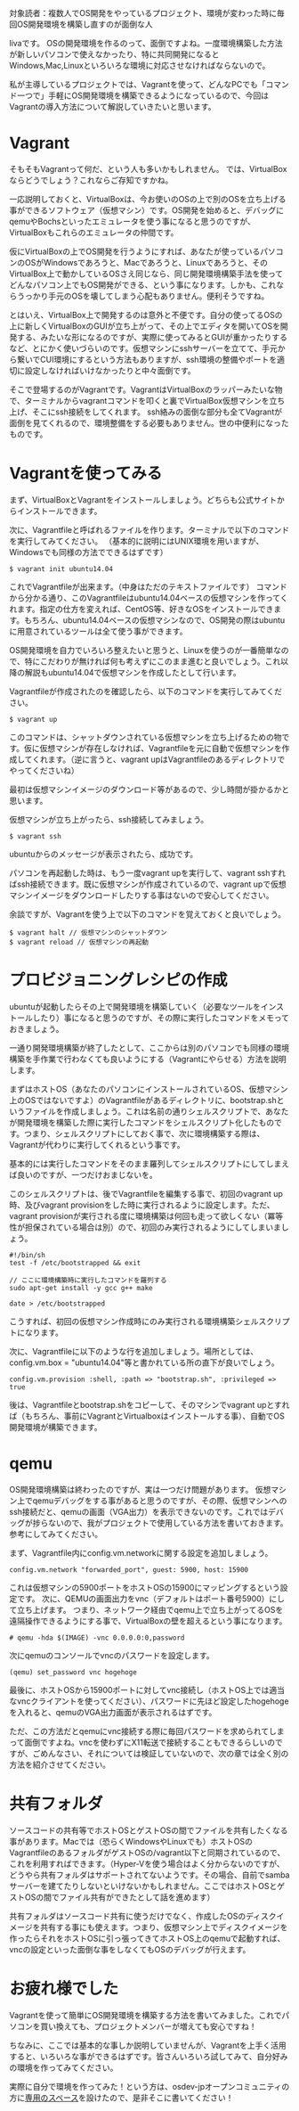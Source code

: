 対象読者：複数人でOS開発をやっているプロジェクト、環境が変わった時に毎回OS開発環境を構築し直すのが面倒な人

livaです。
OSの開発環境を作るのって、面倒ですよね。一度環境構築した方法が新しいパソコンで使えなかったり、特に共同開発になるとWindows,Mac,Linuxといろいろな環境に対応させなければならないので。

私が主導しているプロジェクトでは、Vagrantを使って、どんなPCでも「コマンド一つで」手軽にOS開発環境を構築できるようになっているので、今回はVagrantの導入方法について解説していきたいと思います。

# Vagrant
そもそもVagrantって何だ、という人も多いかもしれません。
では、VirtualBoxならどうでしょう？これならご存知ですかね。

一応説明しておくと、VirtualBoxは、今お使いのOSの上で別のOSを立ち上げる事ができるソフトウェア（仮想マシン）です。OS開発を始めると、デバッグにqemuやBochsといったエミュレータを使う事になると思うのですが、VirtualBoxもこれらのエミュレータの仲間です。

仮にVirtualBoxの上でOS開発を行うようにすれば、あなたが使っているパソコンのOSがWindowsであろうと、Macであろうと、Linuxであろうと、そのVirtualBox上で動かしているOSさえ同じなら、同じ開発環境構築手法を使ってどんなパソコン上でもOS開発ができる、という事になります。しかも、これならうっかり手元のOSを壊してしまう心配もありません。便利そうですね。

とはいえ、VirtualBox上で開発するのは意外と不便です。自分の使ってるOSの上に新しくVirtualBoxのGUIが立ち上がって、その上でエディタを開いてOSを開発する、みたいな形になるのですが、実際に使ってみるとGUIが重かったりするなど、とにかく使いづらいのです。仮想マシンにsshサーバーを立てて、手元から繋いでCUI環境にするという方法もありますが、ssh環境の整備やポートを適切に設定しなければいけなかったりと中々面倒です。

そこで登場するのがVagrantです。VagrantはVirtualBoxのラッパーみたいな物で、ターミナルからvagrantコマンドを叩くと裏でVirtualBox仮想マシンを立ち上げ、そこにssh接続をしてくれます。
ssh絡みの面倒な部分も全てVagrantが面倒を見てくれるので、環境整備をする必要もありません。世の中便利になったものです。

# Vagrantを使ってみる

まず、VirtualBoxとVagrantをインストールしましょう。どちらも公式サイトからインストールできます。

次に、Vagrantfileと呼ばれるファイルを作ります。ターミナルで以下のコマンドを実行してみてください。
（基本的に説明にはUNIX環境を用いますが、Windowsでも同様の方法でできるはずです）

```
$ vagrant init ubuntu14.04
```

これでVagrantfileが出来ます。（中身はただのテキストファイルです）
コマンドから分かる通り、このVagrantfileはubuntu14.04ベースの仮想マシンを作ってくれます。指定の仕方を変えれば、CentOS等、好きなOSをインストールできます。もちろん、ubuntu14.04ベースの仮想マシンなので、OS開発の際はubuntuに用意されているツールは全て使う事ができます。

OS開発環境を自力でいろいろ整えたいと思うと、Linuxを使うのが一番簡単なので、特にこだわりが無ければ何も考えずにこのまま進むと良いでしょう。これ以降の解説もubuntu14.04で仮想マシンを作成したとして行います。

Vagrantfileが作成されたのを確認したら、以下のコマンドを実行してみてください。

```
$ vagrant up
```

このコマンドは、シャットダウンされている仮想マシンを立ち上げるための物です。仮に仮想マシンが存在しなければ、Vagrantfileを元に自動で仮想マシンを作成してくれます。（逆に言うと、vagrant upはVagrantfileのあるディレクトリでやってくださいね）

最初は仮想マシンイメージのダウンロード等があるので、少し時間が掛かるかと思います。

仮想マシンが立ち上がったら、ssh接続してみましょう。

```
$ vagrant ssh
```

ubuntuからのメッセージが表示されたら、成功です。

パソコンを再起動した時は、もう一度vagrant upを実行して、vagrant sshすればssh接続できます。既に仮想マシンが作成されているので、vagrant upで仮想マシンイメージをダウンロードしたりする事はないので安心してください。

余談ですが、Vagrantを使う上で以下のコマンドを覚えておくと良いでしょう。

```
$ vagrant halt // 仮想マシンのシャットダウン
$ vagrant reload // 仮想マシンの再起動
```

# プロビジョニングレシピの作成

ubuntuが起動したらその上で開発環境を構築していく（必要なツールをインストールしたり）事になると思うのですが、その際に実行したコマンドをメモっておきましょう。

一通り開発環境構築が終了したとして、ここからは別のパソコンでも同様の環境構築を手作業で行わなくても良いようにする（Vagrantにやらせる）方法を説明します。

まずはホストOS（あなたのパソコンにインストールされているOS、仮想マシン上のOSではないですよ）のVagrantfileがあるディレクトリに、bootstrap.shというファイルを作成しましょう。これは名前の通りシェルスクリプトで、あなたが開発環境を構築した際に実行したコマンドをシェルスクリプト化したものです。つまり、シェルスクリプトにしておく事で、次に環境構築する際は、Vagrantが代わりに実行してくれるという事です。

基本的には実行したコマンドをそのまま羅列してシェルスクリプトにしてしまえば良いのですが、一つだけおまじないを。

このシェルスクリプトは、後でVagrantfileを編集する事で、初回のvagrant up時、及びvagrant provisionをした時に実行されるように設定します。ただ、vagrant provisionが実行される度に環境構築は何回も走って欲しくない（冪等性が担保されている場合は別）ので、初回のみ実行されるようにしてしまいましょう。

```
#!/bin/sh
test -f /etc/bootstrapped && exit

// ここに環境構築時に実行したコマンドを羅列する
sudo apt-get install -y gcc g++ make

date > /etc/bootstrapped
```

こうすれば、初回の仮想マシン作成時にのみ実行される環境構築シェルスクリプトになります。

次に、Vagrantfileに以下のような行を追加しましょう。場所としては、config.vm.box = "ubuntu14.04"等と書かれている所の直下が良いでしょう。
```
config.vm.provision :shell, :path => "bootstrap.sh", :privileged => true
```

後は、Vagrantfileとbootstrap.shをコピーして、そのマシンでvagrant upとすれば（もちろん、事前にVagrantとVirtualboxはインストールする事）、自動でOS開発環境が構築できます。

# qemu

OS開発環境構築は終わったのですが、実は一つだけ問題があります。
仮想マシン上でqemuデバッグをする事があると思うのですが、その際、仮想マシンへのssh接続だと、qemuの画面（VGA出力）を表示できないのです。これではデバッグが捗らないので、我がプロジェクトで使用している方法を書いておきます。参考にしてみてください。

まず、Vagrantfile内にconfig.vm.networkに関する設定を追加しましょう。

```
config.vm.network "forwarded_port", guest: 5900, host: 15900
```

これは仮想マシンの5900ポートをホストOSの15900にマッピングするという設定です。
次に、QEMUの画面出力をvnc（デフォルトはポート番号5900）にして立ち上げます。
つまり、ネットワーク経由でqemu上で立ち上がってるOSを遠隔操作できるようにする事で、VirtualBoxの壁を超えるという事になります。

```
# qemu -hda $(IMAGE) -vnc 0.0.0.0:0,password
```

次にqemuのコンソールでvncのパスワードを設定します。

```
(qemu) set_password vnc hogehoge
```

最後に、ホストOSから15900ポートに対してvnc接続し（ホストOS上では適当なvncクライアントを使ってください）、パスワードに先ほど設定したhogehogeを入れると、qemuのVGA出力画面が表示されるはずです。

ただ、この方法だとqemuにvnc接続する際に毎回パスワードを求められてしまって面倒ですよね。vncを使わずにX11転送で接続することもできるらしいのですが、ごめんなさい、それについては検証していないので、次の章では全く別の方法を紹介させてください。

# 共有フォルダ

ソースコードの共有等でホストOSとゲストOSの間でファイルを共有したくなる事があります。Macでは（恐らくWindowsやLinuxでも）ホストOSのVagrantfileのあるフォルダがゲストOSの/vagrant以下と同期されているので、これを利用すればできます。（Hyper-Vを使う場合はよく分からないのですが、どうやら共有フォルダはサポートされてないようです。その場合、自前でsambaサーバーを建てたりしないといけないかもしれません。ここではホストOSとゲストOSの間でファイル共有ができたとして話を進めます）

共有フォルダはソースコード共有に使うだけでなく、作成したOSのディスクイメージを共有する事にも使えます。つまり、仮想マシン上でディスクイメージを作ったらそれをホストOSに引っ張ってきてホストOS上のqemuで起動すれば、vncの設定といった面倒な事をしなくてもOSのデバッグが行えます。

# お疲れ様でした

Vagrantを使って簡単にOS開発環境を構築する方法を書いてみました。これでパソコンを買い換えても、プロジェクトメンバーが増えても安心ですね！

ちなみに、ここでは基本的な事しか説明していませんが、Vagrantを上手く活用すると、いろいろな事ができるはずです。皆さんいろいろ試してみて、自分好みの環境を作ってみてください。

実際に自分で環境を作ってみた！という方は、osdev-jpオープンコミュニティの方に[専用のスペース](https://github.com/osdev-jp/osdev-jp.github.io/wiki/VagrantSample)を設けたので、是非そこに書いてください！